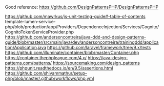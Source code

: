 Good reference:
https://github.com/DesignPatternsPHP/DesignPatternsPHP


https://github.com/mawrkus/js-unit-testing-guide#-table-of-contents
template-lumen-service-php/blob/production/app/Providers/DependenceInjection/Services/Cognito/CognitoTokenServiceProvider.php
https://github.com/andersoncontreira/java-ddd-and-design-patterns-guide/blob/master/src/main/java/dev/andersoncontreira/trainingddd/application/Application.java
https://github.com/laravel/framework/tree/9.x/tests
https://github.com/illuminate/container/blob/master/Container.php
https://container.thephpleague.com/4.x/
https://java-design-patterns.com/patterns/
https://sourcemaking.com/design_patterns
https://phpunit.readthedocs.io/en/9.5/assertions.html
https://github.com/shivammathur/setup-php/blob/master/.github/workflows/php.yml
